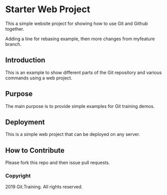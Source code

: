 # Starter Web Project

This a simple website project for showing how to use Git and Github together.

Adding a line for rebasing example, then more changes from myfeature branch.

## Introduction

This is an example to show different parts of the Git repository and various commands using a web project.

## Purpose

The main purpose is to provide simple examples for Git training demos.

## Deployment

This is a simple web project that can be deployed on any server.

## How to Contribute

Please fork this repo and then issue pull requests.

### Copyright

2019 Git.Training. All rights reserved.